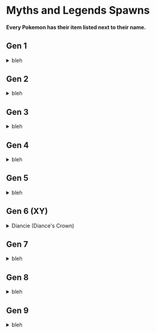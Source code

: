 # Myths and Legends Spawns
#### Every Pokemon has their item listed next to their name.
## Gen 1
<details>
<summary>bleh</summary>
<br>
not done yet...
</details>

## Gen 2
<details>
<summary>bleh</summary>
<br>
not done yet...
</details>

## Gen 3
<details>
<summary>bleh</summary>
<br>
not done yet...
</details>

## Gen 4
<details>
<summary>bleh</summary>
<br>
not done yet...
</details>

## Gen 5
<details>
<summary>bleh</summary>
<br>
not done yet...
</details>

## Gen 6 (XY)
<details>
<summary>Diancie (Diance's Crown)</summary>
<br>
  Y-Level Must Be Between <strong>10 to -64</strong>
  <br>
  Use <strong>Diancie's Crown</strong> In:
  <ul>
    <br>
  <li>Dripstone Caves</li>
  <li>Lush Caves</li>
  <li>Andesite Caves (Terralith)</li>
  <li>Desert Caves (Terralith)</li>
  <li>Diorite Caves (Terralith)</li>
  <li>Fungal Caves (Terralith)</li>
  <li>Granite Caves (Terralith)</li>
  <li>Infested Caves (Terralith)</li>
  <li>Thermal Caves (Terralith)</li>
  <li>Underground Jungle (Terralith)</li>
  </ul>
</details>

## Gen 7
<details>
<summary>bleh</summary>
<br>
not done yet...
</details>

## Gen 8
<details>
<summary>bleh</summary>
<br>
not done yet...
</details>

## Gen 9
<details>
<summary>bleh</summary>
<br>
not done yet...
</details>
